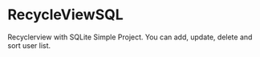# RecycleViewSQL
Recyclerview with SQLite Simple Project. 
You can add, update, delete and sort user list.
